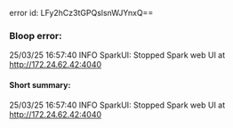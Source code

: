 error id: LFy2hCz3tGPQslsnWJYnxQ==
### Bloop error:

25/03/25 16:57:40 INFO SparkUI: Stopped Spark web UI at http://172.24.62.42:4040
#### Short summary: 

25/03/25 16:57:40 INFO SparkUI: Stopped Spark web UI at http://172.24.62.42:4040